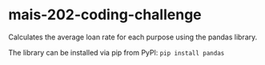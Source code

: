# mais-202-coding-challenge

Calculates the average loan rate for each purpose using the pandas library.

The library can be installed via pip from PyPl: `pip install pandas`
